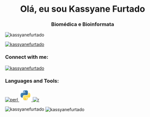 <h1 align="center">Olá, eu sou Kassyane Furtado</h1>
<h3 align="center">Biomédica e Bioinformata</h3>

<p align="left"> <img src="https://komarev.com/ghpvc/?username=kassyanefurtado&label=Profile%20views&color=0e75b6&style=flat" alt="kassyanefurtado" /> </p>

<p align="left"> <a href="https://github.com/ryo-ma/github-profile-trophy"><img src="https://github-profile-trophy.vercel.app/?username=kassyanefurtado" alt="kassyanefurtado" /></a> </p>

<h3 align="left">Connect with me:</h3>
<p align="left">
<a href="https://linkedin.com/in/kassyanefurtado" target="blank"><img align="center" src="https://raw.githubusercontent.com/rahuldkjain/github-profile-readme-generator/master/src/images/icons/Social/linked-in-alt.svg" alt="kassyanefurtado" height="30" width="40" /></a>
</p>

<h3 align="left">Languages and Tools:</h3>
<p align="left"> <a href="https://www.perl.org/" target="_blank" rel="noreferrer"> <img src="https://api.iconify.design/logos-perl.svg" alt="perl" width="40" height="40"/> </a> <a href="https://www.python.org" target="_blank" rel="noreferrer"> <img src="https://raw.githubusercontent.com/devicons/devicon/master/icons/python/python-original.svg" alt="python" width="40" height="40"/> </a> <a href="https://www.r-project.org/" target="_blank" rel="noreferrer"> <img src="https://www.r-project.org/logo/Rlogo.svg" alt="r" width="40" height="40"/> </a> </p>

<p><img align="left" src="https://github-readme-stats.vercel.app/api/top-langs?username=kassyanefurtado&show_icons=true&locale=en&layout=compact" alt="kassyanefurtado" /></p>

<p>&nbsp;<img align="center" src="https://github-readme-stats.vercel.app/api?username=kassyanefurtado&show_icons=true&locale=en" alt="kassyanefurtado" /></p>
